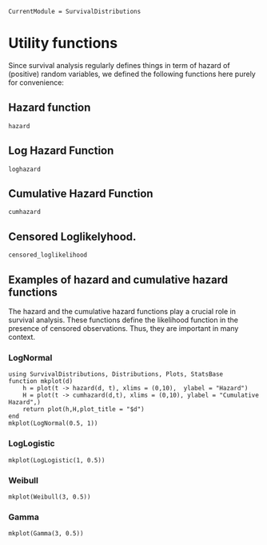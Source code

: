 ```@meta
CurrentModule = SurvivalDistributions
```

# Utility functions

Since survival analysis regularly defines things in term of hazard of (positive) random variables, we defined the following functions here purely for convenience:

## Hazard function 

```@docs
hazard
```

## Log Hazard Function 

```@docs
loghazard
```

## Cumulative Hazard Function 

```@docs
cumhazard
```

## Censored Loglikelyhood. 

```@docs
censored_loglikelihood
```


## Examples of hazard and cumulative hazard functions 

The hazard and the cumulative hazard functions play a crucial role in survival analysis. These functions define the likelihood function in the presence of censored observations. Thus, they are important in many context.

### LogNormal

```@example 1
using SurvivalDistributions, Distributions, Plots, StatsBase
function mkplot(d)
    h = plot(t -> hazard(d, t), xlims = (0,10),  ylabel = "Hazard")
    H = plot(t -> cumhazard(d,t), xlims = (0,10), ylabel = "Cumulative Hazard",)
    return plot(h,H,plot_title = "$d")
end
mkplot(LogNormal(0.5, 1))
```

### LogLogistic

```@example 1
mkplot(LogLogistic(1, 0.5))
```

### Weibull

```@example 1
mkplot(Weibull(3, 0.5))
```


### Gamma

```@example 1
mkplot(Gamma(3, 0.5))
```
